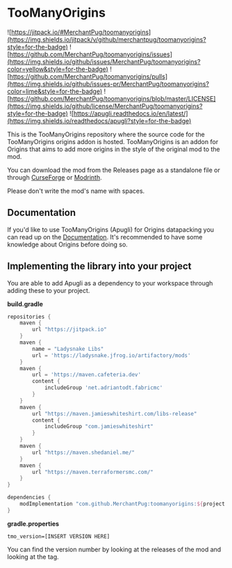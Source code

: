 # TooManyOrigins
![https://jitpack.io/#MerchantPug/toomanyorigins](https://img.shields.io/jitpack/v/github/merchantpug/toomanyorigins?style=for-the-badge) ![https://github.com/MerchantPug/toomanyorigins/issues](https://img.shields.io/github/issues/MerchantPug/toomanyorigins?color=yellow&style=for-the-badge) ![https://github.com/MerchantPug/toomanyorigins/pulls](https://img.shields.io/github/issues-pr/MerchantPug/toomanyorigins?color=lime&style=for-the-badge) ![https://github.com/MerchantPug/toomanyorigins/blob/master/LICENSE](https://img.shields.io/github/license/MerchantPug/toomanyorigins?style=for-the-badge) ![https://apugli.readthedocs.io/en/latest/](https://img.shields.io/readthedocs/apugli?style=for-the-badge)

This is the TooManyOrigins repository where the source code for the TooManyOrigins origins addon is hosted. TooManyOrigins is an addon for Origins that aims to add more origins in the style of the original mod to the mod.

You can download the mod from the Releases page as a standalone file or through [CurseForge](https://www.curseforge.com/minecraft/mc-mods/toomanyorigins) or [Modrinth](https://modrinth.com/mod/toomanyorigins).

Please don't write the mod's name with spaces.

## Documentation
If you'd like to use TooManyOrigins (Apugli) for Origins datapacking you can read up on the [Documentation](https://apugli.readthedocs.io/en/latest/).
It's recommended to have some knowledge about Origins before doing so.

## Implementing the library into your project

You are able to add Apugli as a dependency to your workspace through adding these to your project.

**build.gradle**
```gradle
repositories {
    maven {
		url "https://jitpack.io"
	}
	maven {
		name = "Ladysnake Libs"
		url = 'https://ladysnake.jfrog.io/artifactory/mods'
	}
	maven {
		url = 'https://maven.cafeteria.dev'
		content {
			includeGroup 'net.adriantodt.fabricmc'
		}
	}
	maven {
		url "https://maven.jamieswhiteshirt.com/libs-release"
		content {
			includeGroup "com.jamieswhiteshirt"
		}
	}
	maven {
		url "https://maven.shedaniel.me/"
	}
	maven {
		url "https://maven.terraformersmc.com/"
	}
}

dependencies {
    modImplementation "com.github.MerchantPug:toomanyorigins:${project.tmo_version}"
}
```

**gradle.properties**
```properties
tmo_version=[INSERT VERSION HERE]
```
You can find the version number by looking at the releases of the mod and looking at the tag.

